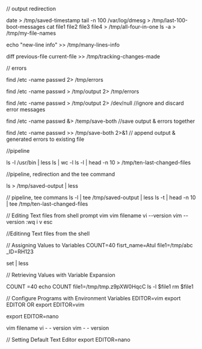 // output redirection

date > /tmp/saved-timestamp
tail -n 100 /var/log/dmesg > /tmp/last-100-boot-messages
cat file1 file2 file3 file4 > /tmp/all-four-in-one
ls -a > /tmp/my-file-names

echo "new-line info" >> /tmp/many-lines-info

diff previous-file current-file >> /tmp/tracking-changes-made

// errors

find /etc -name passwd 2> /tmp/errors

find /etc -name passwd > /tmp/output 2> /tmp/errors

find /etc -name passwd > /tmp/output 2> /dev/null  //ignore and discard error messages

find /etc -name passwd &> /temp/save-both  //save output & errors together

find /etc -name passwd >> /tmp/save-both 2>&1 // append output & generated errors to existing file

//pipeline

ls -l /usr/bin | less
ls | wc -l
ls -l | head -n 10 > /tmp/ten-last-changed-files

//pipeline, redirection and the tee command

ls > /tmp/saved-output | less

// pipeline, tee commans
ls -l | tee /tmp/saved-output | less
ls -t | head -n 10 | tee /tmp/ten-last-changed-files


// Editing Text files from shell prompt
vim 
vim filename
vi --version 
vim --version
:wq
i
v
esc

//Editinng Text files from the shell

// Assigning Values to Variables
COUNT=40 fisrt_name=Atul
file1=/tmp/abc
_ID=RH123

set | less

// Retrieving Values with Variable Expansion

COUNT =40
echo COUNT
file1=/tmp/tmp.z9pXW0HqcC
ls -l $file1
rm $file1

// Configure Programs with Environment Variables
EDITOR=vim
export EDITOR
      OR
export EDITOR=vim

export EDITOR=nano

vim filename
vi - - version
vim - - version

// 
Setting Default Text Editor
export EDITOR=nano
